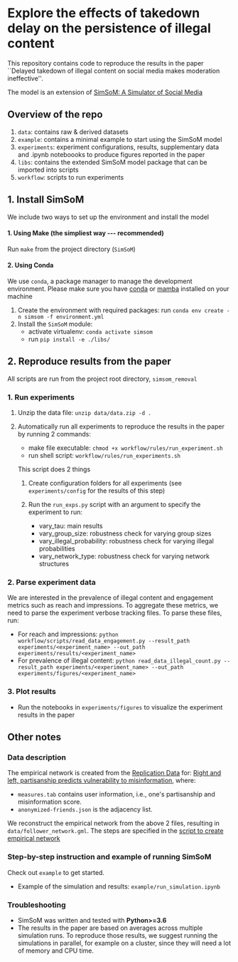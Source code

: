 # Explore the effects of takedown delay on the persistence of illegal content

This repository contains code to reproduce the results in the paper ``Delayed takedown of illegal content on social media makes moderation ineffective''.

The model is an extension of [SimSoM: A <ins>Sim</ins>ulator of <ins>So</ins>cial <ins>M</ins>edia](https://github.com/osome-iu/SimSoM/)

## Overview of the repo
1. `data`: contains raw & derived datasets
2. `example`: contains a minimal example to start using the SimSoM model
3. `experiments`: experiment configurations, results, supplementary data and .ipynb noteboooks to produce figures reported in the paper
4. `libs`: contains the extended SimSoM model package that can be imported into scripts
5. `workflow`: scripts to run experiments

## 1. Install SimSoM

We include two ways to set up the environment and install the model

#### 1. Using Make (the simpliest way --- recommended)

Run `make` from the project directory (`SimSoM`)

#### 2. Using Conda

We use `conda`, a package manager to manage the development environment. Please make sure you have [conda](https://conda.io/projects/conda/en/latest/user-guide/install/index.html#regular-installation) or [mamba](https://mamba.readthedocs.io/en/latest/installation.html#) installed on your machine

1. Create the environment with required packages: run `conda env create -n simsom -f environment.yml` 
2. Install the `SimSoM` module: 
    - activate virtualenv: `conda activate simsom`
    - run `pip install -e ./libs/`

## 2. Reproduce results from the paper

All scripts are run from the project root directory, `simsom_removal`

### 1. Run experiments 
1. Unzip the data file: `unzip data/data.zip -d .`
2. Automatically run all experiments to reproduce the results in the paper by running 2 commands:
    - make file executable: `chmod +x workflow/rules/run_experiment.sh` 
    - run shell script: `workflow/rules/run_experiments.sh`

    This script does 2 things 
    1. Create configuration folders for all experiments (see `experiments/config` for the results of this step)

    2. Run the `run_exps.py` script with an argument to specify the experiment to run: 
        - vary_tau: main results
        - vary_group_size: robustness check for varying group sizes
        - vary_illegal_probability: robustness check for varying illegal probabilities 
        - vary_network_type: robustness check for varying network structures

### 2. Parse experiment data 
We are interested in the prevalence of illegal content and engagement metrics such as reach and impressions. To aggregate these metrics, we need to parse the experiment verbose tracking files. 
To parse these files, run:
- For reach and impressions: `python workflow/scripts/read_data_engagement.py --result_path experiments/<experiment_name> --out_path experiments/results/<experiment_name>` 
- For prevalence of illegal content: `python read_data_illegal_count.py --result_path experiments/<experiment_name> --out_path experiments/figures/<experiment_name>`

### 3. Plot results 
- Run the notebooks in `experiments/figures` to visualize the experiment results in the paper 

## Other notes

### Data description

The empirical network is created from the [Replication Data](https://doi.org/10.7910/DVN/6CZHH5) for: [Right and left, partisanship predicts vulnerability to misinformation](https://doi.org/10.37016/mr-2020-55),
where: 
- `measures.tab` contains user information, i.e., one's partisanship and misinformation score. 
- `anonymized-friends.json` is the adjacency list. 

We reconstruct the empirical network from the above 2 files, resulting in `data/follower_network.gml`. The steps are specified in the [script to create empirical network](workflow/make_network.py)

### Step-by-step instruction and example of running SimSoM

Check out `example` to get started. 
- Example of the simulation and results: `example/run_simulation.ipynb`

### Troubleshooting


- SimSoM was written and tested with **Python>=3.6**
- The results in the paper are based on averages across multiple simulation runs. To reproduce those results, we suggest running the simulations in parallel, for example on a cluster, since they will need a lot of memory and CPU time.
